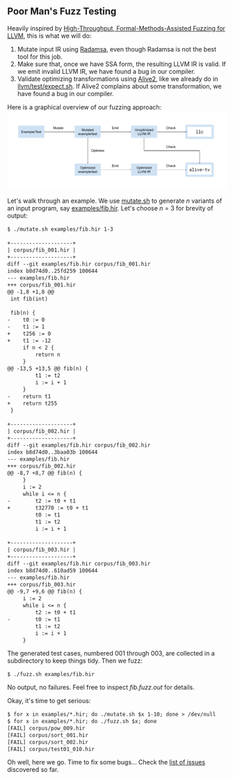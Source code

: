 ## Poor Man's Fuzz Testing

Heavily inspired by [High-Throughput, Formal-Methods-Assisted Fuzzing for LLVM][1],
this is what we will do:

1. Mutate input IR using [Radamsa][2], even though Radamsa is not the best
   tool for this job.
2. Make sure that, once we have SSA form, the resulting LLVM IR is valid. If
   we emit invalid LLVM IR, we have found a bug in our compiler.
3. Validate optimizing transformations using [Alive2][3], like we already do
   in [llvm/test/expect.sh](../llvm/test/expect.sh). If Alive2 complains about
   some transformation, we have found a bug in our compiler.

Here is a graphical overview of our fuzzing approach:
![Fuzzing](fuzzing.png)

Let's walk through an example. We use [mutate.sh](mutate.sh) to generate *n*
variants of an input program, say
[examples/fib.hir](../basic_blocks/three_address_code/examples/fib.hir).
Let's choose *n* = 3 for brevity of output:

```console
$ ./mutate.sh examples/fib.hir 1-3

+--------------------+
| corpus/fib_001.hir |
+--------------------+
diff --git examples/fib.hir corpus/fib_001.hir
index b8d74d0..25fd259 100644
--- examples/fib.hir
+++ corpus/fib_001.hir
@@ -1,8 +1,8 @@
 int fib(int)
 
 fib(n) {
-    t0 := 0
-    t1 := 1
+    t256 := 0
+    t1 := -12
     if n < 2 {
         return n
     }
@@ -13,5 +13,5 @@ fib(n) {
         t1 := t2
         i := i + 1
     }
-    return t1
+    return t255
 }

+--------------------+
| corpus/fib_002.hir |
+--------------------+
diff --git examples/fib.hir corpus/fib_002.hir
index b8d74d0..3baa03b 100644
--- examples/fib.hir
+++ corpus/fib_002.hir
@@ -8,7 +8,7 @@ fib(n) {
     }
     i := 2
     while i <= n {
-        t2 := t0 + t1
+        t32770 := t0 + t1
         t0 := t1
         t1 := t2
         i := i + 1

+--------------------+
| corpus/fib_003.hir |
+--------------------+
diff --git examples/fib.hir corpus/fib_003.hir
index b8d74d0..610ad59 100644
--- examples/fib.hir
+++ corpus/fib_003.hir
@@ -9,7 +9,6 @@ fib(n) {
     i := 2
     while i <= n {
         t2 := t0 + t1
-        t0 := t1
         t1 := t2
         i := i + 1
     }
```

The generated test cases, numbered 001 through 003, are collected in a
subdirectory to keep things tidy. Then we fuzz:

```console
$ ./fuzz.sh examples/fib.hir
```

No output, no failures. Feel free to inspect *fib.fuzz.out* for details.

Okay, it's time to get serious:

```console
$ for x in examples/*.hir; do ./mutate.sh $x 1-10; done > /dev/null
$ for x in examples/*.hir; do ./fuzz.sh $x; done
[FAIL] corpus/pow_009.hir
[FAIL] corpus/sort_001.hir
[FAIL] corpus/sort_002.hir
[FAIL] corpus/test01_010.hir
```

Oh well, here we go. Time to fix some bugs... Check the [list of
issues](https://github.com/aprell/compiler-potpourri/issues?q=label%3Afuzzing)
discovered so far.

<!-- References -->

[1]: https://blog.regehr.org/archives/2148
[2]: https://gitlab.com/akihe/radamsa
[3]: https://github.com/AliveToolkit/alive2
